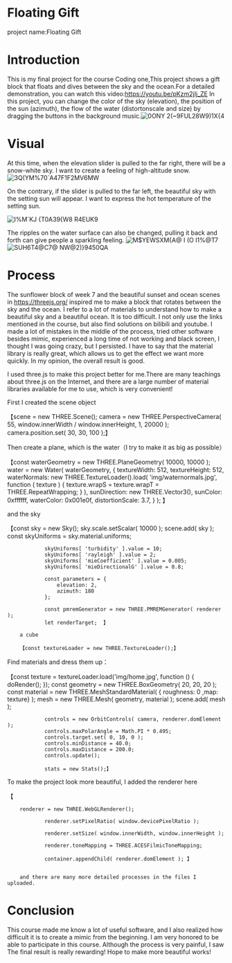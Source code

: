 # Floating Gift
project name:Floating Gift
# Introduction
This is my final project for the course Coding one,This project shows a gift block that floats and dives between the sky and the ocean.For a detailed demonstration, you can watch this video:https://youtu.be/pKzm2jIj_ZE
In this project, you can change the color of the sky (elevation), the position of the sun (azimuth), the flow of the water (distortonscale and size) by dragging the buttons in the background music.![0ONY 2($~9FUL28$W9)1X{4](https://user-images.githubusercontent.com/117812805/205656634-4916f46b-b62b-49f5-a2d0-b656b5650a0c.png)
# Visual
At this time, when the elevation slider is pulled to the far right, there will be a snow-white sky. I want to create a feeling of high-altitude snow.
![3Q(YM%70`A47F1F2MV6$M$W](https://user-images.githubusercontent.com/117812805/205658137-260159b7-3d69-4b3a-9628-4868c9d85eb5.png)

On the contrary, if the slider is pulled to the far left, the beautiful sky with the setting sun will appear. I want to express the hot temperature of the setting sun.

![I%M`KJ {T0A39{W8 R4EUK9](https://user-images.githubusercontent.com/117812805/205658632-036f84a4-e81b-4cf6-a694-284edec4a2da.png)

The ripples on the water surface can also be changed, pulling it back and forth can give people a sparkling feeling.
![M$YEWSXM{A@ I (O I1%@T7](https://user-images.githubusercontent.com/117812805/205658940-1def44fe-5da3-437d-af5c-a32ea51a50a1.png)
![SUH6T4@C7@ NW@2)}9450QA](https://user-images.githubusercontent.com/117812805/205658958-0c258d19-8210-4ba6-ab9f-ba1ca8b8ddc6.png)

# Process
The sunflower block of week 7 and the beautiful sunset and ocean scenes in https://threejs.org/ inspired me to make a block that rotates between the sky and the ocean. I refer to a lot of materials to understand how to make a beautiful sky and a beautiful ocean. It is too difficult. I not only use the links mentioned in the course, but also find solutions on bilibili and youtube. I made a lot of mistakes in the middle of the process, tried other software besides mimic, experienced a long time of not working and black screen, I thought I was going crazy, but I persisted. I have to say that the material library is really great, which allows us to get the effect we want more quickly. In my opinion, the overall result is good.

I used three.js to make this project better for me.There are many teachings about three.js on the Internet, and there are a large number of material libraries available for me to use, which is very convenient!

First I created the scene object


【scene = new THREE.Scene();
  camera = new THREE.PerspectiveCamera( 55, window.innerWidth / window.innerHeight, 1, 20000 );
				camera.position.set( 30, 30, 100 );】

Then create a plane, which is the water（I try to make it as big as possible）


【const waterGeometry = new THREE.PlaneGeometry( 10000, 10000 );
water = new Water(
					waterGeometry,
					{
						textureWidth: 512,
						textureHeight: 512,
						waterNormals: new THREE.TextureLoader().load( 'img/waternormals.jpg', function ( texture ) {
							texture.wrapS = texture.wrapT = THREE.RepeatWrapping;
						} ),
						sunDirection: new THREE.Vector3(),
						sunColor: 0xffffff,
						waterColor: 0x001e0f,
						distortionScale: 3.7,	}
				);
】

and the sky

【const sky = new Sky();
				sky.scale.setScalar( 10000 );
				scene.add( sky );
        const skyUniforms = sky.material.uniforms;

				skyUniforms[ 'turbidity' ].value = 10;
				skyUniforms[ 'rayleigh' ].value = 2;
				skyUniforms[ 'mieCoefficient' ].value = 0.005;
				skyUniforms[ 'mieDirectionalG' ].value = 0.8;

				const parameters = {
					elevation: 2,
					azimuth: 180
				};

				const pmremGenerator = new THREE.PMREMGenerator( renderer );
				let renderTarget;  】
        
        a cube
        
        【const textureLoader = new THREE.TextureLoader();】

Find materials and dress them up：


【const texture = textureLoader.load('img/home.jpg', function () {
					doRender();
				});
				const geometry = new THREE.BoxGeometry( 20, 20, 20 );
				const material = new THREE.MeshStandardMaterial( { roughness: 0 ,map: texture} );
				mesh = new THREE.Mesh( geometry, material );
				scene.add( mesh );

				
				controls = new OrbitControls( camera, renderer.domElement );
				controls.maxPolarAngle = Math.PI * 0.495;
				controls.target.set( 0, 10, 0 );
				controls.minDistance = 40.0;
				controls.maxDistance = 200.0;
				controls.update();

				stats = new Stats();】
        
        
To make the project look more beautiful, I added the renderer here

【            

        renderer = new THREE.WebGLRenderer();

				renderer.setPixelRatio( window.devicePixelRatio );
        
				renderer.setSize( window.innerWidth, window.innerHeight );
        
				renderer.toneMapping = THREE.ACESFilmicToneMapping;
        
				container.appendChild( renderer.domElement ); 】
        
        
        and there are many more detailed processes in the files I uploaded.
        
   # Conclusion
   This course made me know a lot of useful software, and I also realized how difficult it is to create a mimic from the beginning. I am very honored to be able to participate in this course. Although the process is very painful, I saw The final result is really rewarding! Hope to make more beautiful works!
        
        
